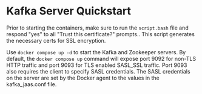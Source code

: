 # Kafka Server Quickstart

Prior to starting the containers, make sure to run the `script.bash` file and respond "yes" to all "Trust this certificate?" prompts.. This script generates the necessary certs for SSL encryption.

Use `docker compose up -d` to start the Kafka and Zookeeper servers. By default, the `docker compose up` command will expose port 9092 for non-TLS HTTP traffic and port 9093 for TLS enabled SASL_SSL traffic. Port 9093 also requires the client to specify SASL credentials. The SASL credentials on the server are set by the Docker agent to the values in the kafka_jaas.conf file.
